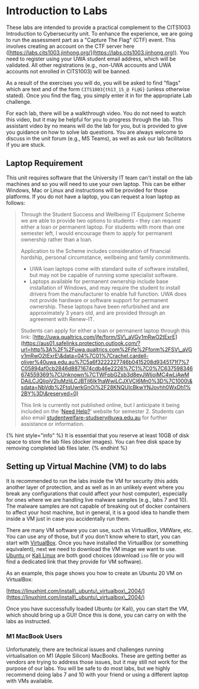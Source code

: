 # Introduction to Labs

These labs are intended to provide a practical complement to the CITS1003 Introduction to Cybersecurity unit. To enhance the experience, we are going to run the assessment part as a "Capture The Flag" (CTF) event. This involves creating an account on the CTF server here ([https://labs.cits1003.jinhong.org/](https://labs.cits1003.jinhong.org)). You need to register using your UWA student email address, which will be validated. All other registrations (e.g., non-UWA accounts and UWA accounts not enrolled in CITS1003) will be banned.

As a result of the exercises you will do, you will be asked to find "flags" which are text and of the form `CITS1003{th13_15_@ FL@G}` (unless otherwise stated). Once you find the flag, you simply enter it in for the appropriate Lab challenge.

For each lab, there will be a walkthrough video. You do not need to watch this video, but it may be helpful for you to progress through the lab. This assistant video by no means will do the lab for you, but is provided to give you guidance on how to solve lab questions. You are always welcome to discuss in the unit forum (e.g., MS Teams), as well as ask our lab facilitators if you are stuck.

## Laptop Requirement

This unit requires software that the University IT team can't install on the lab machines and so you will need to use your own laptop. This can be either Windows, Mac or Linux and instructions will be provided for those platforms. If you do not have a laptop, you can request a loan laptop as follows:

> Through the Student Success and Wellbeing IT Equipment Scheme we are able to provide two options to students – they can request either a loan or permanent laptop. For students with more than one semester left, I would encourage them to apply for permanent ownership rather than a loan.
>
> Application to the Scheme includes consideration of financial hardship, personal circumstance, wellbeing and family commitments.
>
> * UWA loan laptops come with standard suite of software installed, but may not be capable of running some specialist software.
> * Laptops available for permanent ownership include base installation of Windows, and may require the student to install drivers from the manufacturer to enable full function. UWA does not provide hardware or software support for permanent ownership. These laptops have been refurbished and are approximately 3 years old, and are provided through an agreement with Renew-IT.
>
> Students can apply for either a loan or permanent laptop through this link: [http://uwa.qualtrics.com/jfe/form/SV\_aVGv1mRwO2tExrE](https://aus01.safelinks.protection.outlook.com/?url=http%3A%2F%2Fuwa.qualtrics.com%2Fjfe%2Fform%2FSV\_aVGv1mRwO2tExrE\&data=04%7C01%7Crachel.cardell-oliver%40uwa.edu.au%7C5a6f3222227746b0415208d9345171f7%7C05894af0cb2846d8871674cdb46e2226%7C1%7C0%7C637598346674559369%7CUnknown%7CTWFpbGZsb3d8eyJWIjoiMC4wLjAwMDAiLCJQIjoiV2luMzIiLCJBTiI6Ik1haWwiLCJXVCI6Mn0%3D%7C1000\&sdata=NbVdb%2FtqUwrkGnOi%2F28KNQUIcBkwYNJoyhh0WxDh1%2BY%3D\&reserved=0)
>
> This link is currently not published online, but I anticipate it being included on the ‘[Need Help?](https://aus01.safelinks.protection.outlook.com/?url=https%3A%2F%2Fwww.uwa.edu.au%2Fstudents%2Fneed-help\&data=04%7C01%7Crachel.cardell-oliver%40uwa.edu.au%7C5a6f3222227746b0415208d9345171f7%7C05894af0cb2846d8871674cdb46e2226%7C1%7C0%7C637598346674569365%7CUnknown%7CTWFpbGZsb3d8eyJWIjoiMC4wLjAwMDAiLCJQIjoiV2luMzIiLCJBTiI6Ik1haWwiLCJXVCI6Mn0%3D%7C1000\&sdata=L6WXXt2Tyy81xZJIXdtn3atlzvWvmSd%2BsKR0Whsf7HQ%3D\&reserved=0)’ website for semester 2. Students can also email [studentwelfare-studserv@uwa.edu.au](mailto:studentwelfare-studserv@uwa.edu.au) for further assistance or information.

{% hint style="info" %}
It is essential that you reserve at least 10GB of disk space to store the lab files (docker images). You can free disk space by removing completed lab files later.
{% endhint %}

## Setting up Virtual Machine (VM) to do labs

It is recommended to run the labs inside the VM for security (this adds another layer of protection, and as well as in an unlikely event where you break any configurations that could affect your host computer), especially for ones where we are handling live malware samples (e.g., labs 7 and 10). The malware samples are not capable of breaking out of docker containers to affect your host machine, but in general, it is a good idea to handle them inside a VM just in case you accidentally run them.&#x20;

There are many VM software you can use, such as VirtualBox, VMWare, etc. You can use any of those, but if you don't know where to start, you can start with [VirtualBox](https://www.virtualbox.org). Once you have installed the VirtualBox (or something equivalent), next we need to download the VM image we want to use. [Ubuntu ](https://ubuntu.com/download#download)or [Kali Linux](https://www.kali.org) are both good choices (download `iso` file or you will find a dedicated link that they provide for VM software).

As an example, this page shows you how to create an Ubuntu 20 VM on VirtualBox:

[https://linuxhint.com/install\_ubuntu\_virtualbox\_2004/](https://linuxhint.com/install\_ubuntu\_virtualbox\_2004/)

Once you have successfully loaded Ubuntu (or Kali), you can start the VM, which should bring up a GUI! Once this is done, you can carry on with the labs as instructed.

### M1 MacBook Users

Unfortunately, there are technical issues and challenges running virtualisation on M1 (Apple Silicon) MacBooks. These are getting better as vendors are trying to address those issues, but it may still not work for the purpose of our labs. You will be safe to do most labs, but we highly recommend doing labs 7 and 10 with your friend or using a different laptop with VMs available.&#x20;
